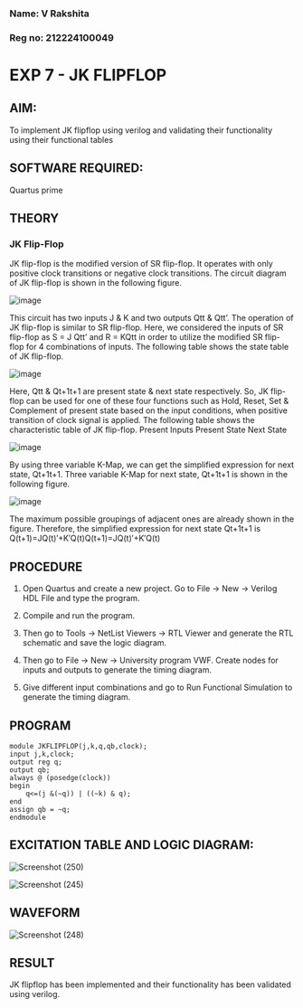 ### Name: V Rakshita
### Reg no: 212224100049

# EXP 7 - JK FLIPFLOP

## **AIM:** 

To implement  JK flipflop using verilog and validating their functionality using their functional tables

## **SOFTWARE REQUIRED:**

Quartus prime

## **THEORY**

### **JK Flip-Flop**

JK flip-flop is the modified version of SR flip-flop. It operates with only positive clock transitions or negative clock transitions. The circuit diagram of JK flip-flop is shown in the following figure.

![image](https://github.com/naavaneetha/JKFLIPFLOP-USING-IF-ELSE/assets/154305477/a649c30b-232b-4558-b188-fd6c09845180)


This circuit has two inputs J & K and two outputs Qtt & Qtt’. The operation of JK flip-flop is similar to SR flip-flop. Here, we considered the inputs of SR flip-flop as S = J Qtt’ and R = KQtt in order to utilize the modified SR flip-flop for 4 combinations of inputs. The following table shows the state table of JK flip-flop.

![image](https://github.com/naavaneetha/JKFLIPFLOP-USING-IF-ELSE/assets/154305477/c4360742-e8a8-4937-b089-c46c0433f9a3)

 
Here, Qtt & Qt+1t+1 are present state & next state respectively. So, JK flip-flop can be used for one of these four functions such as Hold, Reset, Set & Complement of present state based on the input conditions, when positive transition of clock signal is applied. The following table shows the characteristic table of JK flip-flop. Present Inputs Present State Next State
 
![image](https://github.com/naavaneetha/JKFLIPFLOP-USING-IF-ELSE/assets/154305477/6c275261-a6d5-4c37-a3a7-1e88ca11c4cd)

By using three variable K-Map, we can get the simplified expression for next state, Qt+1t+1. Three variable K-Map for next state, Qt+1t+1 is shown in the following figure.
 
![image](https://github.com/naavaneetha/JKFLIPFLOP-USING-IF-ELSE/assets/154305477/5174f41b-0ce0-4329-a372-6d1943ea6673)

The maximum possible groupings of adjacent ones are already shown in the figure. Therefore, the simplified expression for next state Qt+1t+1 is Q(t+1)=JQ(t)′+K′Q(t)Q(t+1)=JQ(t)′+K′Q(t)

## **PROCEDURE**

1.	Open Quartus and create a new project. Go to File -> New -> Verilog HDL File and type the program.

2.	Compile and run the program.

3.	Then go to Tools -> NetList Viewers -> RTL Viewer and generate the RTL schematic and save the logic diagram.

4.	Then go to File -> New -> University program VWF. Create nodes for inputs and outputs to generate the timing diagram.

5.	Give different input combinations and go to Run Functional Simulation to generate the timing diagram.

## **PROGRAM**
```
module JKFLIPFLOP(j,k,q,qb,clock);
input j,k,clock;
output reg q;
output qb;
always @ (posedge(clock))
begin
	q<=(j &(~q)) | ((~k) & q);
end
assign qb = ~q;
endmodule
```

## **EXCITATION TABLE AND LOGIC DIAGRAM:**

![Screenshot (250)](https://github.com/user-attachments/assets/1c1a4633-bebd-47ce-bd01-b218d796a4a8)

![Screenshot (245)](https://github.com/user-attachments/assets/4b3fc9e8-00d6-4f5f-a280-4be85c992115)

## **WAVEFORM**

![Screenshot (248)](https://github.com/user-attachments/assets/6763616c-ae70-4e67-8c8f-0bfc7e850bb6)

## **RESULT**

JK flipflop has been implemented and their functionality has been validated using verilog.
